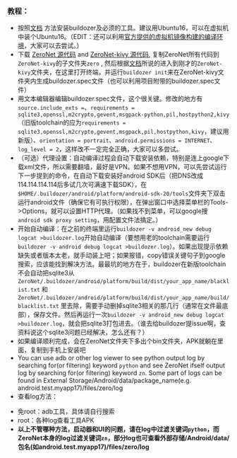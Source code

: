 ### 教程：

- 按照[文档](http://buildozer.readthedocs.io/en/latest/installation.html) 方法安装buildozer及必须的工具。建议用Ubuntu16，可以在虚拟机中装个Ubuntu16。（EDIT：还可以利用[官方提供的虚拟机镜像构建的编译环境](https://kivy.org/docs/guide/packaging-android-vm.html#kivy-android-vm)，大家可以去尝试。）
- 下载 [ZeroNet 源代码](https://github.com/HelloZeroNet/ZeroNet) and [ZeroNet-kivy 源代码](https://github.com/HelloZeroNet/ZeroNet-kivy), 复制ZeroNet所有代码到`ZeroNet-kivy`的子文件夹`zero` , 然后根据[文档](http://buildozer.readthedocs.io/en/latest/quickstart.html)所说的进入到刚才的`ZeroNet-kivy`文件夹，在这里打开终端，并运行`buildozer init`来在ZeroNet-kivy文件夹内生成buildozer.spec文件（也可以利用项目附带的buildozer.spec文件）
-  用文本编辑器编辑buildozer.spec文件，这个很关键。修改的地方有`source.include_exts =`、`requirements = sqlite3,openssl,m2crypto,gevent,msgpack-python,pil,hostpython2,kivy`（旧版toolchain的应为`requirements = sqlite3,openssl,m2crypto,gevent,msgpack,pil,hostpython,kivy`，建议用新版）、`orientation = portrait`、`android.permissions = INTERNET`、`log_level = 2`，这样改不一定完全正确，大家可以多尝试。
- （可选）代理设置：自动编译过程会自动下载安装依赖，特别是连上google下载xml文件，所以需要翻墙，最好是VPN。如果不想用VPN，可以先尝试运行下一步提到的命令，在自动下载安装好android SDK后（把DNS改成114.114.114.114后多试几次可满速下载SDK），在`$HOME/.buildozer/android/platform/android-sdk-20/tools`文件夹下双击运行android文件（确保它有可执行权限），在弹出窗口中选择菜单栏的Tools->Options，就可以设置HTTP代理。（如果找不到菜单，可以google搜`android sdk proxy setting`，用配置文件法搞定。）
- 开始自动编译：在之前的终端里运行`buildozer -v android_new debug logcat >buildozer.log`开始自动编译（要想用老的toolchain需要运行`buildozer -v android debug logcat >buildozer.log`）。如果出现提示依赖缺失或者版本太老，就手动装上吧；如果报错，copy错误关键句子到google搜索，应该能找到解决方法。最最坑的地方在于，buildozer在新版toolchain不会自动把sqlite3从`ZeroNet/.buildozer/android/platform/build/dist/your_app_name/blacklist.txt` 和 `ZeroNet/.buildozer/android/platform/build/dist/your_app_name/build/blacklist.txt` 里去除，需要手动删掉sqlite3相关的那几行（通常在文件最底部），保存文件。然后再运行一次`buildozer -v android_new debug logcat >buildozer.log`，就会把sqlite3打包进去。（谁去给buildozer提issue啊，查资料说这个sqlite3问题已经解决，怎么还有？）
- 如果编译顺利完成，会在ZeroNet文件夹下多出个bin文件夹，APK就躺在里面，复制到手机上安装吧
- You can use adb or other log viewer to see python output log by searching for(or filtering) keyword `python` and see ZeroNet ifself output log by searching for(or filtering) keyword `zn`. Some part of logs can be found in External Storage/Android/data/package_name(e.g. android.test.myapp17)/files/zero/log
- 查看log方法：
 + 免root：adb工具，具体请自行搜索
 + root：各种log查看工具APK
 + **以上不管哪种方法，启动器和UI的问题，请在log中过滤关键词`python`，而ZeroNet本身的log过滤关键词`zn`，部分log也可查看外部存储/Android/data/包名(如android.test.myapp17)/files/zero/log**